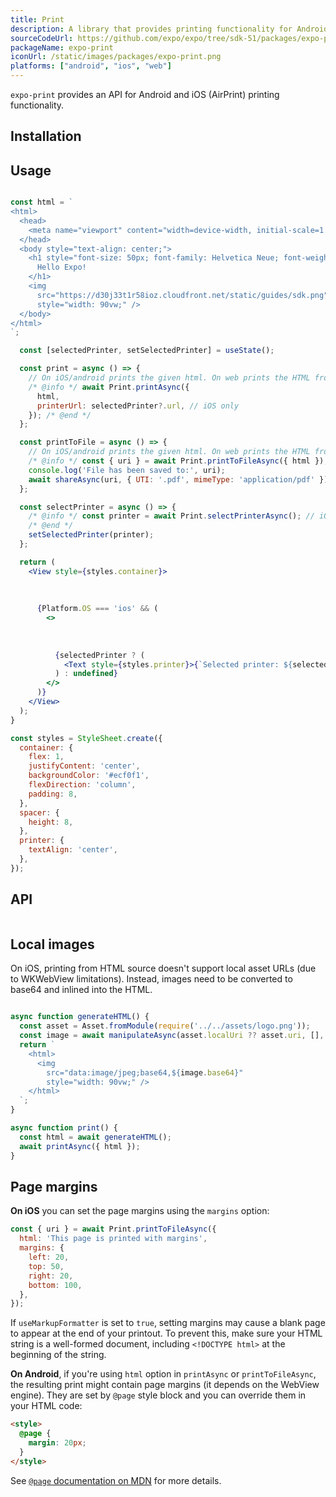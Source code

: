 ```yaml
---
title: Print
description: A library that provides printing functionality for Android and iOS (AirPrint).
sourceCodeUrl: https://github.com/expo/expo/tree/sdk-51/packages/expo-print
packageName: expo-print
iconUrl: /static/images/packages/expo-print.png
platforms: ["android", "ios", "web"]
---
```


`expo-print` provides an API for Android and iOS (AirPrint) printing functionality.

## Installation

## Usage

```jsx

const html = `
<html>
  <head>
    <meta name="viewport" content="width=device-width, initial-scale=1.0, maximum-scale=1.0, minimum-scale=1.0, user-scalable=no" />
  </head>
  <body style="text-align: center;">
    <h1 style="font-size: 50px; font-family: Helvetica Neue; font-weight: normal;">
      Hello Expo!
    </h1>
    <img
      src="https://d30j33t1r58ioz.cloudfront.net/static/guides/sdk.png"
      style="width: 90vw;" />
  </body>
</html>
`;

  const [selectedPrinter, setSelectedPrinter] = useState();

  const print = async () => {
    // On iOS/android prints the given html. On web prints the HTML from the current page.
    /* @info */ await Print.printAsync({
      html,
      printerUrl: selectedPrinter?.url, // iOS only
    }); /* @end */
  };

  const printToFile = async () => {
    // On iOS/android prints the given html. On web prints the HTML from the current page.
    /* @info */ const { uri } = await Print.printToFileAsync({ html }); /* @end */
    console.log('File has been saved to:', uri);
    await shareAsync(uri, { UTI: '.pdf', mimeType: 'application/pdf' });
  };

  const selectPrinter = async () => {
    /* @info */ const printer = await Print.selectPrinterAsync(); // iOS only
    /* @end */
    setSelectedPrinter(printer);
  };

  return (
    <View style={styles.container}>
      
      
      
      {Platform.OS === 'ios' && (
        <>
          
          
          
          {selectedPrinter ? (
            <Text style={styles.printer}>{`Selected printer: ${selectedPrinter.name}`}</Text>
          ) : undefined}
        </>
      )}
    </View>
  );
}

const styles = StyleSheet.create({
  container: {
    flex: 1,
    justifyContent: 'center',
    backgroundColor: '#ecf0f1',
    flexDirection: 'column',
    padding: 8,
  },
  spacer: {
    height: 8,
  },
  printer: {
    textAlign: 'center',
  },
});
```

## API

```js

```

## Local images

On iOS, printing from HTML source doesn't support local asset URLs (due to WKWebView limitations). Instead, images need to be converted to base64 and inlined into the HTML.

```js

async function generateHTML() {
  const asset = Asset.fromModule(require('../../assets/logo.png'));
  const image = await manipulateAsync(asset.localUri ?? asset.uri, [], { base64: true });
  return `
    <html>
      <img
        src="data:image/jpeg;base64,${image.base64}"
        style="width: 90vw;" />
    </html>
  `;
}

async function print() {
  const html = await generateHTML();
  await printAsync({ html });
}
```

## Page margins

**On iOS** you can set the page margins using the `margins` option:

```js
const { uri } = await Print.printToFileAsync({
  html: 'This page is printed with margins',
  margins: {
    left: 20,
    top: 50,
    right: 20,
    bottom: 100,
  },
});
```

If `useMarkupFormatter` is set to `true`, setting margins may cause a blank page to appear at the end of your printout. To prevent this, make sure your HTML string is a well-formed document, including `<!DOCTYPE html>` at the beginning of the string.

**On Android**, if you're using `html` option in `printAsync` or `printToFileAsync`, the resulting print might contain page margins (it depends on the WebView engine).
They are set by `@page` style block and you can override them in your HTML code:

```html
<style>
  @page {
    margin: 20px;
  }
</style>
```

See [`@page` documentation on MDN](https://developer.mozilla.org/en-US/docs/Web/CSS/@page) for more details.